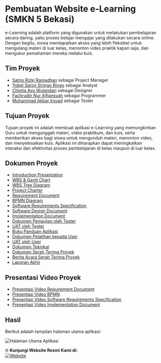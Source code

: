 # Pembuatan Website e-Learning (SMKN 5 Bekasi)
e-Learning adalah platform yang digunakan untuk melakukan pembelajaran secara daring, yaitu proses belajar mengajar yang dilakukan secara online. Dengan begitu, siswa mendapatkan akses yang lebih fleksibel untuk mengulang materi di luar kelas, menonton video praktik kapan saja, dan mengukur pemahaman mereka melalui kuis.

## Tim Proyek
- [Satrio Rizki Ramadhan](https://github.com/satriorizki) sebagai Project Manager
- [Yobel Saron Siringo Ringo](https://github.com/yobelsaron) sebagai Analyst
- [Chintia Ayu Wulandari](https://github.com/chintiaayw) sebagai Designer
- [Fachrudin Nur Alfiansyah](https://github.com/aalffi) sebagai Programmer
- [Muhammad Akbar Irsyad](https://github.com/416Akbr) sebagai Tester
  
## Tujuan Proyek
Tujuan proyek ini adalah membuat aplikasi e-Learning yang memungkinkan Guru untuk mengunggah materi, video praktikum, dan kuis, serta memberikan akses bagi siswa untuk mengunduh materi, menonton video, dan menyelesaikan kuis. Aplikasi ini diharapkan dapat meningkatkan interaksi dan efektivitas proses pembelajaran di kelas maupun di luar kelas.

## Dokumen Proyek
- [Introduction Presentation](https://drive.google.com/file/d/16oTBwxtsOgiQxPYg2LheQyYjCTPaUhoU/view?usp=drive_link)
- [WBS & Gantt Chart](https://docs.google.com/spreadsheets/d/1qxVqCOIKYR9oYlGlptpH-aoghS49cNOz/edit?usp=drive_link&ouid=100738975210553555002&rtpof=true&sd=true)
- [WBS Tree Diagram](https://drive.google.com/file/d/1IahD97qnzG0b-lYVzzHYze-buSpngixE/view?usp=drive_link)
- [Project Charter](https://drive.google.com/file/d/1e3rlNO2rb3zUD1cQYE3ZSUEvdnyZppxE/view?usp=drive_link)
- [Requirement Document](https://drive.google.com/file/d/1vkPTGRYtbROhh9qKkkVpikkZYpBRtsVY/view?usp=drive_link)
- [BPMN Diagram](https://drive.google.com/file/d/1BCVHVWBR85km-L0vYUA5yCKqtyTp5YPw/view?usp=drive_link)
- [Software Requirements Specification](https://drive.google.com/file/d/15BnulFhbKi7JptupcYUdcsloTM0rzBCW/view?usp=drive_link)
- [Software Design Document](https://drive.google.com/file/d/141fMrVGT0nODUMRUDl7-at8y2DVP84ub/view?usp=drivesdk)
- [Implementation Document](https://drive.google.com/file/d/137X0Q6pyR7skr_Me6b2OKH7yXyCcUKRR/view?usp=sharing)
- [Dokumen Pengujian oleh Tester](https://drive.google.com/file/d/1UBBvui-_eLQ7XRgc0swDPw7hvLB-VIkz/view?usp=drive_link)
- [UAT oleh Tester](https://docs.google.com/spreadsheets/d/1PdItZbMXdaMpfM-nie_MhhleB2-H7SXY/edit?usp=sharing&ouid=100738975210553555002&rtpof=true&sd=true)
- [Buku Panduan Aplikasi](https://drive.google.com/drive/folders/1iIJM0r06YMqgw8S4j_I2aQqULol6scUs?usp=drive_link)
- [Dokumen Pelatihan kepada User](https://drive.google.com/file/d/1QeZPgxPPPJHFJ-hNQwA1aafw5g9bkwZk/view?usp=drive_link)
- [UAT oleh User](https://docs.google.com/spreadsheets/d/1UFHvNJLWX52v2p5AYINyQC1H7XUqYahQ/edit?usp=drive_link&ouid=100738975210553555002&rtpof=true&sd=true)
- [Dokumen Teknikal](https://drive.google.com/file/d/12j0ZlP8aBblYoBDdFb2aQLCYCoyPTtIB/view?usp=drive_link)
- [Dokumen Serah Terima Proyek](https://drive.google.com/file/d/1fLzA633UO5Vrh5bMnYPxC4BRvKBEEFok/view?usp=drive_link)
- [Berita Acara Serah Terima Proyek](https://drive.google.com/file/d/1C6B4PbRs5XdA1K7HyVRVm8iT0Je1dRV-/view?usp=drive_link)
- [Laporan Akhir](https://drive.google.com/file/d/11CwYlusonTwSlnbzeu7w4NWYmFP-j_z7/view?usp=drive_link)

## Presentasi Video Proyek
- [Presentasi Video Requirement Document](https://drive.google.com/file/d/1iWHYI0Kj6oq0MMSTlOVWjXwDnE-IiNGO/view?usp=drive_link)
- [Presentasi Video BPMN](https://drive.google.com/file/d/1iN1N6B9Zn60qW_EheyJ9s8jSK_TRVAD4/view?usp=sharing)
- [Presentasi Video Software Requirements Specification](https://drive.google.com/file/d/1tTXcYuwb9ZnuMDa5Q1mqVm7a-v4JN0rB/view?usp=sharing)
- [Presentasi Video Implementation Document](https://drive.google.com/file/d/1PNLceGMomWT8ZaOoJ1hx0QQGulZy1ZNm/view?usp=sharing)

## Hasil
Berikut adalah tampilan halaman utama aplikasi:

![Halaman Utama Aplikasi](https://drive.google.com/uc?export=view&id=1o5l_-7vRvxwFYeoZsuCVGXcDC13SuPMH)

🌐 **Kunjungi Website Resmi Kami di:**  
[![Website](https://img.shields.io/badge/Website-elearningsmkn5bekasi.web.id-blue?style=flat-square)](https://elearningsmkn5bekasi.web.id/)
